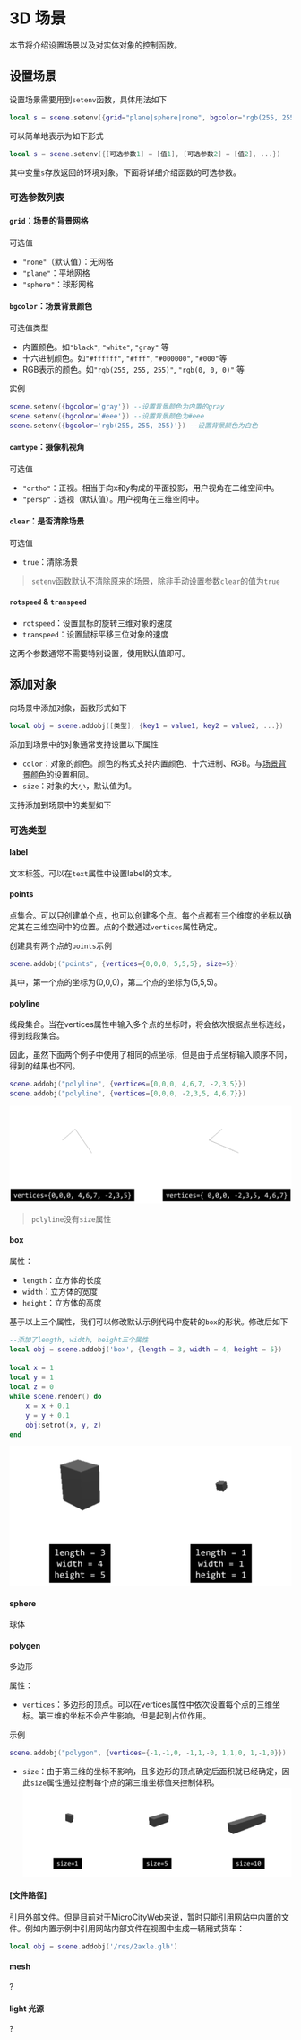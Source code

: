# 3D 场景
本节将介绍设置场景以及对实体对象的控制函数。

## 设置场景
设置场景需要用到`setenv`函数，具体用法如下

```lua
local s = scene.setenv({grid="plane|sphere|none", bgcolor="rgb(255, 255, 255)", rotspeed=1, transpeed=1, camtype="ortho|persp", clear=true})
```

可以简单地表示为如下形式

```lua
local s = scene.setenv({[可选参数1] = [值1], [可选参数2] = [值2], ...})
```

其中变量`s`存放返回的环境对象。下面将详细介绍函数的可选参数。

### 可选参数列表

#### `grid`：场景的背景网格
可选值
* `"none"`（默认值）：无网格
* `"plane"`：平地网格
* `"sphere"`：球形网格

#### `bgcolor`：场景背景颜色
可选值类型
* 内置颜色。如`"black"`, `"white"`, `"gray"` 等
* 十六进制颜色。如`"#ffffff"`, `"#fff"`, `"#000000"`, `"#000"`等
* RGB表示的颜色。如`"rgb(255, 255, 255)"`, `"rgb(0, 0, 0)"` 等

实例

```lua
scene.setenv({bgcolor='gray'}) --设置背景颜色为内置的gray
scene.setenv({bgcolor='#eee'}) --设置背景颜色为#eee
scene.setenv({bgcolor='rgb(255, 255, 255)'}) --设置背景颜色为白色
```

#### `camtype`：摄像机视角
可选值
* `"ortho"`：正视。相当于向x和y构成的平面投影，用户视角在二维空间中。
* `"persp"`：透视（默认值）。用户视角在三维空间中。

#### `clear`：是否清除场景
可选值
* `true`：清除场景

> `setenv`函数默认不清除原来的场景，除非手动设置参数`clear`的值为`true`

#### `rotspeed` & `transpeed`
* `rotspeed`：设置鼠标的旋转三维对象的速度
* `transpeed`：设置鼠标平移三位对象的速度

这两个参数通常不需要特别设置，使用默认值即可。

## 添加对象
向场景中添加对象，函数形式如下

```lua
local obj = scene.addobj([类型], {key1 = value1, key2 = value2, ...})
```

添加到场景中的对象通常支持设置以下属性
* `color`：对象的颜色。颜色的格式支持内置颜色、十六进制、RGB。与[场景背景颜色](#bgcolor-场景背景颜色)的设置相同。
* `size`：对象的大小，默认值为1。

支持添加到场景中的类型如下

### 可选类型
#### label
文本标签。可以在`text`属性中设置label的文本。

#### points
点集合。可以只创建单个点，也可以创建多个点。每个点都有三个维度的坐标以确定其在三维空间中的位置。点的个数通过`vertices`属性确定。

创建具有两个点的`points`示例
```lua
scene.addobj("points", {vertices={0,0,0, 5,5,5}, size=5})
```
其中，第一个点的坐标为(0,0,0)，第二个点的坐标为(5,5,5)。

#### polyline
线段集合。当在vertices属性中输入多个点的坐标时，将会依次根据点坐标连线，得到线段集合。

因此，虽然下面两个例子中使用了相同的点坐标，但是由于点坐标输入顺序不同，得到的结果也不同。

```lua
scene.addobj("polyline", {vertices={0,0,0, 4,6,7, -2,3,5}})
scene.addobj("polyline", {vertices={0,0,0, -2,3,5, 4,6,7}})
```

![polyline点顺序对比图](./images/MicroCityWeb/polylines_order.png)

> `polyline`没有`size`属性

#### box
属性：
* `length`：立方体的长度
* `width`：立方体的宽度
* `height`：立方体的高度

基于以上三个属性，我们可以修改默认示例代码中旋转的`box`的形状。修改后如下

```lua
--添加了length, width, height三个属性
local obj = scene.addobj('box', {length = 3, width = 4, height = 5})

local x = 1
local y = 1
local z = 0
while scene.render() do
	x = x + 0.1
	y = y + 0.1
	obj:setrot(x, y, z)
end
```

![不同长宽高设置的box](./images/MicroCityWeb/box_lwh.png)

#### sphere
球体

#### polygen
多边形

属性：

* `vertices`：多边形的顶点。可以在vertices属性中依次设置每个点的三维坐标。第三维的坐标不会产生影响，但是起到占位作用。

示例
```lua
scene.addobj("polygon", {vertices={-1,-1,0, -1,1,-0, 1,1,0, 1,-1,0}})
```

* `size`：由于第三维的坐标不影响，且多边形的顶点确定后面积就已经确定，因此`size`属性通过控制每个点的第三维坐标值来控制体积。![不同size对于相同polygon体积的影响](./images/MicroCityWeb/polygon_sizes.png)

#### [文件路径]
引用外部文件。但是目前对于MicroCityWeb来说，暂时只能引用网站中内置的文件。例如内置示例中引用网站内部文件在视图中生成一辆厢式货车：
```lua
local obj = scene.addobj('/res/2axle.glb')
```

#### mesh

?

#### light 光源

?
